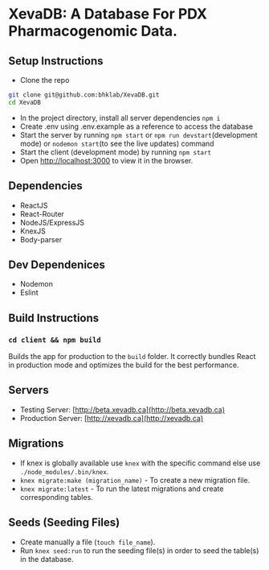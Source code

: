 # XevaDB: A Database For PDX Pharmacogenomic Data.

## Setup Instructions

- Clone the repo
  
```bash
git clone git@github.com:bhklab/XevaDB.git
cd XevaDB
```

- In the project directory, install all server dependencies `npm i`
- Create .env using .env.example as a reference to access the database
- Start the server by running `npm start` or `npm run devstart`(development mode) or `nodemon start`(to see the live updates) command
- Start the client (development mode) by running `npm start`
- Open [http://localhost:3000](http://localhost:3000) to view it in the browser.

## Dependencies

- ReactJS
- React-Router
- NodeJS/ExpressJS
- KnexJS
- Body-parser

## Dev Dependenices

- Nodemon
- Eslint

## Build Instructions

### `cd client && npm build`

Builds the app for production to the `build` folder.
It correctly bundles React in production mode and optimizes the build for the best performance.

## Servers

- Testing Server: [http://beta.xevadb.ca](http://beta.xevadb.ca)
- Production Server: [http://xevadb.ca](http://xevadb.ca)

## Migrations

- If knex is globally available use `knex` with the specific command else use `./node_modules/.bin/knex`.
- `knex migrate:make (migration_name)` - To create a new migration file.
- `knex migrate:latest` - To run the latest migrations and create corresponding tables.

## Seeds (Seeding Files)

- Create manually a file (`touch file_name`).
- Run `knex seed:run` to run the seeding file(s) in order to seed the table(s) in the database.
